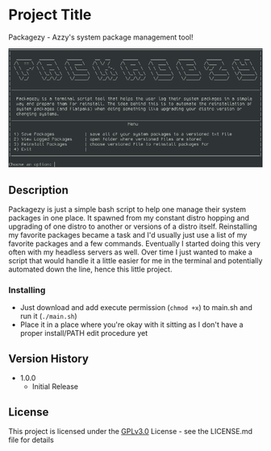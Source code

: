 # Project Title

Packagezy - Azzy's system package management tool!

![Packagezt GUI](packagezy_menu.png)

## Description

Packagezy is just a simple bash script to help one manage their system packages in one place. It spawned from my constant distro hopping and upgrading of one distro to another or versions of a distro itself. Reinstalling my favorite packages became a task and I'd usually just use a list of my favorite packages and a few commands. Eventually I started doing this very often with my headless servers as well. Over time I just wanted to make a script that would handle it a little easier for me in the terminal and potentially automated down the line, hence this little project.

### Installing

* Just download and add execute permission (```chmod +x```) to main.sh and run it (```./main.sh```) 
* Place it in a place where you're okay with it sitting as I don't have a proper install/PATH edit procedure yet

## Version History

  * 1.0.0
    * Initial Release

## License

This project is licensed under the [GPLv3.0](https://github.com/AzzyB/Packagezy/blob/main/LICENSE) License - see the LICENSE.md file for details
